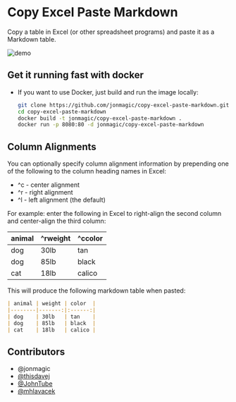# Copy Excel Paste Markdown

Copy a table in Excel (or other spreadsheet programs) and paste it as a Markdown table.

![demo](https://cl.ly/120h1K2Q1Y3H/Screen%20Recording%202016-08-31%20at%2010.31%20PM.gif)

## Get it running fast with docker

- If you want to use Docker, just build and run the image locally:

  ```sh
  git clone https://github.com/jonmagic/copy-excel-paste-markdown.git
  cd copy-excel-paste-markdown
  docker build -t jonmagic/copy-excel-paste-markdown .
  docker run -p 8080:80 -d jonmagic/copy-excel-paste-markdown
  ```

## Column Alignments

You can optionally specify column alignment information by prepending one of the following to the column heading names in Excel:

* ^c  - center alignment
* ^r  - right alignment
* ^l   - left alignment (the default)

For example: enter the following in Excel to right-align the second column and center-align the third column:

| animal | ^rweight | ^ccolor  |
|--------|----------|----------|
| dog    | 30lb     | tan      |
| dog    | 85lb     | black    |
| cat    | 18lb     | calico   |

This will produce the following markdown table when pasted:

```markdown
| animal | weight | color  |
|--------|-------:|:------:|
| dog    | 30lb   | tan    |
| dog    | 85lb   | black  |
| cat    | 18lb   | calico |
```

## Contributors

- @jonmagic
- [@thisdavej](https://github.com/thisdavej)
- [@JohnTube](https://github.com/JohnTube)
- [@mhlavacek](https://github.com/mhlavacek)
